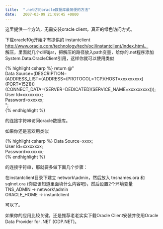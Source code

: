 ```yaml
---
title:  ".net访问oracle数据库最简便的方法"
date:   2007-03-09 21:09:45 +0800
---
```


这里提供一个方法，无需安装oracle client，真正的绿色访问方式。  

下载oracle10g开始才有提供的 instantclient http://www.oracle.com/technology/tech/oci/instantclient/index.html。  
解压，里面就几个dll和jar，把解压的路径放入path变量，给你的.net程序添加System.Data.OracleClient引用，这样你就可以使用类似  

{% highlight csharp %}
    return @"  
    Data Source=(DESCRIPTION=  
    (ADDRESS_LIST=(ADDRESS=(PROTOCOL=TCP)(HOST=xxxxxxxxx)(PORT=1521)))  
    (CONNECT_DATA=(SERVER=DEDICATED)(SERVICE_NAME=xxxxxxxxx)));  
    User Id=xxxxxxxx;  
    Password=xxxxxx;  
";  
{% endhighlight %}

的连接字符串访问oracle数据库。  

如果你还是喜欢用类似  

{% highlight csharp %}
    Data Source=xxxx;  
    User Id=xxxxxxxx;  
    Password=xxxxxx;  
{% endhighlight %}

的连接字符串，那就要多做下面几个步骤：  

在instantclient目录下建立 network\admin，然后放入 tnsnames.ora 和 sqlnet.ora (你应该知道里面填什么内容吧)，然后设置2个环境变量  
TNS_ADMIN -> network\admin   
ORACLE_HOME -> instantclient  

可以了。  

如果你的应用比较关键，还是推荐老老实实下载Oracle Client安装并使用Oracle Data Provider for .NET (ODP.NET)。  

